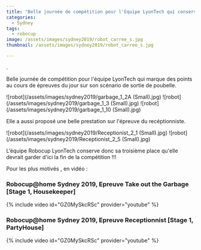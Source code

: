 ```yaml
---
title: "Belle journée de compétition pour l'Equipe LyonTech qui conserve sa place sur le podium de la robocup@home "
categories:
  - Sydney
tags:
  - robocup
image: /assets/images/sydney2019/robot_carree_s.jpg
thumbnail: /assets/images/sydney2019/robot_carree_s.jpg

---
```

.

Belle journée de compétition pour l'équipe LyonTech qui marque des points au cours de épreuves du jour sur son scénario de sortie de poubelle.

![robot](/assets/images/sydney2019/garbage_1_2A (Small).jpg)
![robot](/assets/images/sydney2019/garbage_1_3 (Small).jpg)
![robot](/assets/images/sydney2019/garbage_1_10 (Small).jpg)




Elle a  aussi  proposé une belle prestation sur l'épreuve du recéptionniste.

![robot](/assets/images/sydney2019/Receptionist_2_1 (Small).jpg)
![robot](/assets/images/sydney2019/Receptionist_2_5 (Small).jpg)

L’équipe Robocup LyonTech conserve donc sa troisième place qu'elle devrait garder d'ici la fin de la compétition !!! 

Pour les plus motivés , en vidéo :

### Robocup@home Sydney 2019, Epreuve Take out the Garbage [Stage 1, Housekeeper] ###
{% include video id="GZ0MySkcRSc" provider="youtube" %}
### Robocup@home Sydney 2019, Epreuve Receptionnist [Stage 1, PartyHouse] ###
{% include video id="GZ0MySkcRSc" provider="youtube" %}

